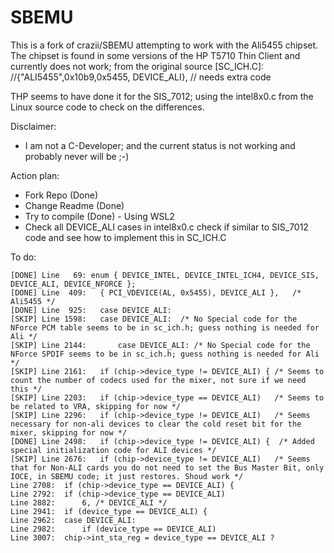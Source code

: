 # SBEMU

This is a fork of crazii/SBEMU attempting to work with the Ali5455 chipset.
The chipset is found in some versions of the HP T5710 Thin Client and currently does not work; from the original source [SC_ICH.C]:
 //{"ALI5455",0x10b9,0x5455, DEVICE_ALI}, // needs extra code

 THP seems to have done it for the SIS_7012; using the intel8x0.c from the Linux source code to check on the differences.

Disclaimer:
- I am not a C-Developer; and the current status is not working and probably never will be ;-)

Action plan:
- Fork Repo (Done)
- Change Readme (Done)
- Try to compile (Done) - Using WSL2
- Check all DEVICE_ALI cases in intel8x0.c check if similar to SIS_7012 code and see how to implement this in SC_ICH.C

To do:
```
[DONE] Line   69: enum { DEVICE_INTEL, DEVICE_INTEL_ICH4, DEVICE_SIS, DEVICE_ALI, DEVICE_NFORCE };
[DONE] Line  409: 	{ PCI_VDEVICE(AL, 0x5455), DEVICE_ALI },   /* Ali5455 */
[DONE] Line  925: 	case DEVICE_ALI:
[SKIP] Line 1598: 	case DEVICE_ALI:  /* No Special code for the NForce PCM table seems to be in sc_ich.h; guess nothing is needed for Ali */
[SKIP] Line 2144: 		case DEVICE_ALI: /* No Special code for the NForce SPDIF seems to be in sc_ich.h; guess nothing is needed for Ali */
[SKIP] Line 2161: 	if (chip->device_type != DEVICE_ALI) { /* Seems to count the number of codecs used for the mixer, not sure if we need this */
[SKIP] Line 2203: 	if (chip->device_type == DEVICE_ALI)   /* Seems to be related to VRA, skipping for now */
[SKIP] Line 2296: 	if (chip->device_type != DEVICE_ALI)   /* Seems necessary for non-ali devices to clear the cold reset bit for the mixer, skipping for now */
[DONE] Line 2498: 	if (chip->device_type != DEVICE_ALI) {  /* Added special initialization code for ALI devices */
[SKIP] Line 2676: 	if (chip->device_type != DEVICE_ALI)   /* Seems that for Non-ALI cards you do not need to set the Bus Master Bit, only IOCE, in SBEMU code; it just restores. Shoud work */
Line 2708: 	if (chip->device_type == DEVICE_ALI) {
Line 2792: 	if (chip->device_type == DEVICE_ALI)
Line 2882: 		6, /* DEVICE_ALI */
Line 2941: 	if (device_type == DEVICE_ALI) {
Line 2962: 	case DEVICE_ALI:
Line 2982: 		if (device_type == DEVICE_ALI)
Line 3007: 	chip->int_sta_reg = device_type == DEVICE_ALI ?
```
